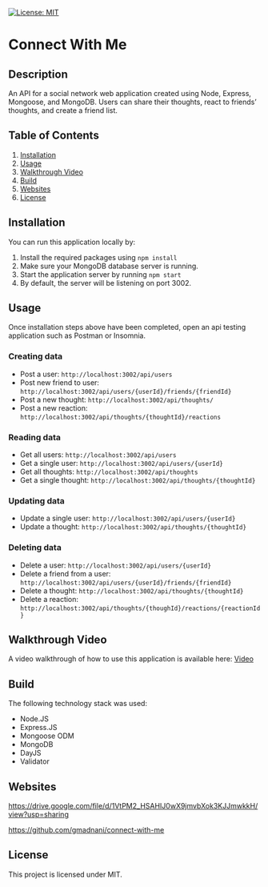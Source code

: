 [![License: MIT](https://img.shields.io/badge/License-MIT-yellow.svg)](https://opensource.org/licenses/MIT)

# Connect With Me

## Description

An API for a social network web application created using Node, Express, Mongoose, and MongoDB. Users can share their thoughts, react to friends’ thoughts, and create a friend list.


## Table of Contents

1. [Installation](#installation)
2. [Usage](#usage)
3. [Walkthrough Video](#walkthrough-video)
4. [Build](#build)
5. [Websites](#websites)
6. [License](#license)

## Installation

You can run this application locally by:

1. Install the required packages using `npm install`
2. Make sure your MongoDB database server is running.
3. Start the application server by running `npm start`
4. By default, the server will be listening on port 3002.

## Usage

Once installation steps above have been completed, open an api testing application such as Postman or Insomnia.

### Creating data

- Post a user: `http://localhost:3002/api/users`
- Post new friend to user: `http://localhost:3002/api/users/{userId}/friends/{friendId}`
- Post a new thought: `http://localhost:3002/api/thoughts/`
- Post a new reaction: `http://localhost:3002/api/thoughts/{thoughtId}/reactions`

### Reading data

- Get all users: `http://localhost:3002/api/users`
- Get a single user: `http://localhost:3002/api/users/{userId}`
- Get all thoughts: `http://localhost:3002/api/thoughts`
- Get a single thought: `http://localhost:3002/api/thoughts/{thoughtId}`

### Updating data

- Update a single user: `http://localhost:3002/api/users/{userId}`
- Update a thought: `http://localhost:3002/api/thoughts/{thoughtId}`

### Deleting data

- Delete a user: `http://localhost:3002/api/users/{userId}`
- Delete a friend from a user: `http://localhost:3002/api/users/{userId}/friends/{friendId}`
- Delete a thought: `http://localhost:3002/api/thoughts/{thoughtId}`
- Delete a reaction: `http://localhost:3002/api/thoughts/{thoughId}/reactions/{reactionId}`

## Walkthrough Video

A video walkthrough of how to use this application is available here: [Video](https://drive.google.com/file/d/1VtPM2_HSAHIJ0wX9jmvbXok3KJJmwkkH/view?usp=sharing)


## Build

The following technology stack was used:

- Node.JS
- Express.JS
- Mongoose ODM
- MongoDB
- DayJS
- Validator

## Websites

https://drive.google.com/file/d/1VtPM2_HSAHIJ0wX9jmvbXok3KJJmwkkH/view?usp=sharing

https://github.com/gmadnani/connect-with-me

## License

This project is licensed under MIT.
